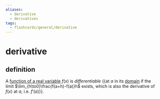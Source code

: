 ```yaml
---
aliases:
  - derivative
  - derivatives
tags:
  - flashcards/general/derivative
---
```


# derivative

## definition

A [function of a real variable](function%20of%20a%20variable.md) $f(x)$ is _differentiable_ {{at $a$ in its [domain](domain%20of%20a%20function.md) if the limit $\lim_{h\to0}\frac{f(a+h)-f(a)}h$ exists, which is also the derivative of $f(x)$ at $a$, i.e. $f'(a)$}}. <!--SR:!2023-12-27,15,290-->
